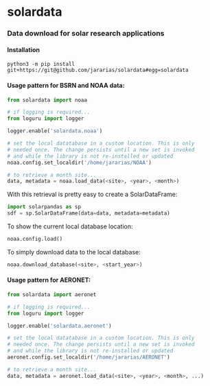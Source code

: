 # solardata
### Data download for solar research applications

#### Installation

```
python3 -m pip install git+https://git@github.com/jararias/solardata#egg=solardata
```

#### Usage pattern for BSRN and NOAA data:

```python
from solardata import noaa

# if logging is required...
from loguru import logger

logger.enable('solardata.noaa')

# set the local datatabase in a custom location. This is only
# needed once. The change persists until a new set is invoked
# and while the library is not re-installed or updated
noaa.config.set_localdir('/home/jararias/NOAA')

# to retrieve a month site...
data, metadata = noaa.load_data(<site>, <year>, <month>)
```

With this retrieval is pretty easy to create a SolarDataFrame:

```python
import solarpandas as sp
sdf = sp.SolarDataFrame(data=data, metadata=metadata)
```

To show the current local database location:

```python
noaa.config.load()
```

To simply download data to the local database:

```python
noaa.download_database(<site>, <start_year>)
```

#### Usage pattern for AERONET:

```python
from solardata import aeronet

# if logging is required...
from loguru import logger

logger.enable('solardata.aeronet')

# set the local datatabase in a custom location. This is only
# needed once. The change persists until a new set is invoked
# and while the library is not re-installed or updated
aeronet.config.set_localdir('/home/jararias/AERONET')

# to retrieve a month site...
data, metadata = aeronet.load_data(<site>, <year>, <month>, ...)
```
